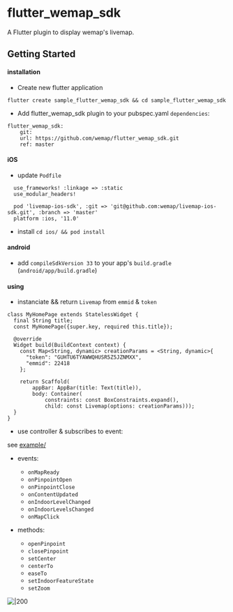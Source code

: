 # flutter_wemap_sdk

A Flutter plugin to display wemap's livemap.

## Getting Started

#### installation

- Create new flutter application
```
flutter create sample_flutter_wemap_sdk && cd sample_flutter_wemap_sdk
```

- Add flutter_wemap_sdk plugin to your pubspec.yaml `dependencies`:
```
flutter_wemap_sdk:
    git:
    url: https://github.com/wemap/flutter_wemap_sdk.git
    ref: master
```

#### iOS

- update `Podfile`
```
  use_frameworks! :linkage => :static
  use_modular_headers!

  pod 'livemap-ios-sdk', :git => 'git@github.com:wemap/livemap-ios-sdk.git', :branch => 'master'
  platform :ios, '11.0'
```

- install 
`cd ios/ && pod install`


#### android

- add `compileSdkVersion 33` to your app's `build.gradle` (`android/app/build.gradle`)


#### using


- instanciate && return `Livemap` from `emmid` & `token`

```
class MyHomePage extends StatelessWidget {
  final String title;
  const MyHomePage({super.key, required this.title});

  @override
  Widget build(BuildContext context) {
    const Map<String, dynamic> creationParams = <String, dynamic>{
      "token": "GUHTU6TYAWWQHUSR5Z5JZNMXX",
      "emmid": 22418
    };

    return Scaffold(
        appBar: AppBar(title: Text(title)),
        body: Container(
            constraints: const BoxConstraints.expand(),
            child: const Livemap(options: creationParams)));
  }
}
```

- use controller & subscribes to event:

see [example/](example/lib/map_view.dart)

  - events:
    - `onMapReady`
    - `onPinpointOpen`
    - `onPinpointClose`
    - `onContentUpdated`
    - `onIndoorLevelChanged`
    - `onIndoorLevelsChanged`
    - `onMapClick`

  - methods:
    - `openPinpoint`
    - `closePinpoint`
    - `setCenter`
    - `centerTo`
    - `easeTo`
    - `setIndoorFeatureState`
    - `setZoom`


![|200](https://user-images.githubusercontent.com/9257198/220157247-e55a1889-9470-4f6a-8afb-f58d94fe565d.png)
